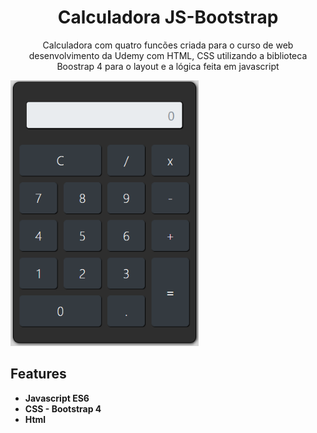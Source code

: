 
<h1 align="center">
Calculadora JS-Bootstrap
</h1>

<p align="center">Calculadora com quatro funcões criada para o curso de web desenvolvimento da Udemy com HTML, CSS utilizando a biblioteca Boostrap 4 para o layout e a lógica feita em javascript</p>

  <img src="https://github.com/jpm4rtinss/Calculadora-JS-Bootstrap/blob/master/calculadora.PNG" alt="home web"  height="425">


## Features

-  **Javascript ES6** 
-  **CSS - Bootstrap 4**  
-  **Html** 


